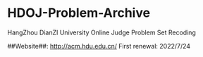 # HDOJ-Problem-Archive
HangZhou DianZI University Online Judge Problem Set Recoding

##Website##: http://acm.hdu.edu.cn/
First renewal: 2022/7/24
